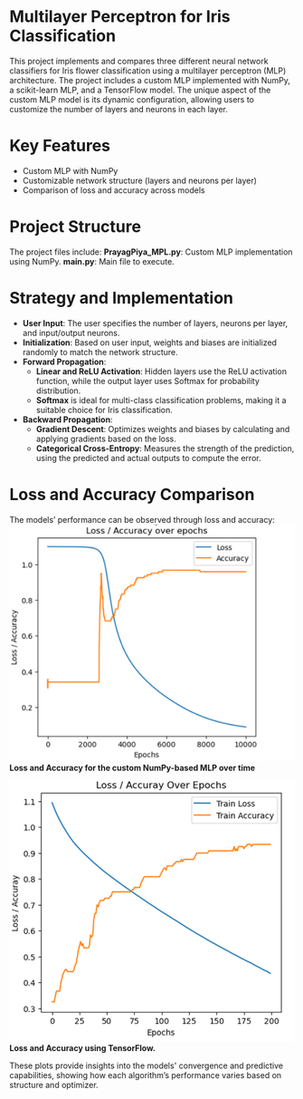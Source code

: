 # Multilayer Perceptron for Iris Classification

This project implements and compares three different neural network classifiers for Iris flower classification using a multilayer perceptron (MLP) architecture. The project includes a custom MLP implemented with NumPy, a scikit-learn MLP, and a TensorFlow model. The unique aspect of the custom MLP model is its dynamic configuration, allowing users to customize the number of layers and neurons in each layer.

# Key Features
- Custom MLP with NumPy
- Customizable network structure (layers and neurons per layer)
- Comparison of loss and accuracy across models

# Project Structure
The project files include:
**PrayagPiya_MPL.py**: Custom MLP implementation using NumPy.
**main.py**: Main file to execute.

# Strategy and Implementation
- **User Input**: The user specifies the number of layers, neurons per layer, and input/output neurons.
- **Initialization**: Based on user input, weights and biases are initialized randomly to match the network structure.
- **Forward Propagation**:
  * **Linear and ReLU Activation**: Hidden layers use the ReLU activation function, while the output layer uses Softmax for probability distribution.
  * **Softmax** is ideal for multi-class classification problems, making it a suitable choice for Iris classification.
- **Backward Propagation**:
  * **Gradient Descent**: Optimizes weights and biases by calculating and applying gradients based on the loss.
  * **Categorical Cross-Entropy**: Measures the strength of the prediction, using the predicted and actual outputs to compute the error.

# Loss and Accuracy Comparison
The models’ performance can be observed through loss and accuracy:
![Loss and Accuracy for the custom NumPy-based MLP over time.](Images/custome.png) \
**Loss and Accuracy for the custom NumPy-based MLP over time**

![Loss and Accuracy using TensorFlow.](Images/tensorflow.png) \
**Loss and Accuracy using TensorFlow.**

These plots provide insights into the models' convergence and predictive capabilities, showing how each algorithm’s performance varies based on structure and optimizer.
